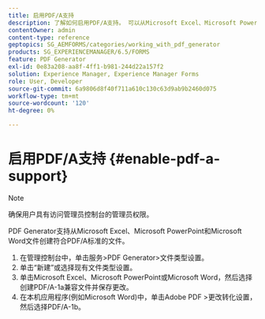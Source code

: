 ```yaml
---
title: 启用PDF/A支持
description: 了解如何启用PDF/A支持。 可以从Microsoft Excel、Microsoft PowerPoint和Microsoft Word文件创建符合PDF/A标准的文件。
contentOwner: admin
content-type: reference
geptopics: SG_AEMFORMS/categories/working_with_pdf_generator
products: SG_EXPERIENCEMANAGER/6.5/FORMS
feature: PDF Generator
exl-id: 0e83a208-aa8f-4ff1-b981-244d22a157f2
solution: Experience Manager, Experience Manager Forms
role: User, Developer
source-git-commit: 6a9806d8f40f711a610c130c63d9ab9b2460d075
workflow-type: tm+mt
source-wordcount: '120'
ht-degree: 0%

---
```


# 启用PDF/A支持 {#enable-pdf-a-support}

>[!NOTE]
> 
> 确保用户具有访问管理员控制台的管理员权限。

PDF Generator支持从Microsoft Excel、Microsoft PowerPoint和Microsoft Word文件创建符合PDF/A标准的文件。

1. 在管理控制台中，单击服务>PDF Generator>文件类型设置。
1. 单击“新建”或选择现有文件类型设置。
1. 单击Microsoft Excel、Microsoft PowerPoint或Microsoft Word，然后选择创建PDF/A-1a兼容文件并保存更改。
1. 在本机应用程序(例如Microsoft Word)中，单击Adobe PDF >更改转化设置，然后选择PDF/A-1b。
